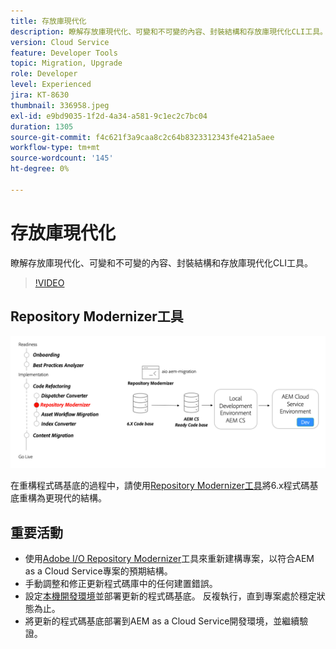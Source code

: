 ```yaml
---
title: 存放庫現代化
description: 瞭解存放庫現代化、可變和不可變的內容、封裝結構和存放庫現代化CLI工具。
version: Cloud Service
feature: Developer Tools
topic: Migration, Upgrade
role: Developer
level: Experienced
jira: KT-8630
thumbnail: 336958.jpeg
exl-id: e9bd9035-1f2d-4a34-a581-9c1ec2c7bc04
duration: 1305
source-git-commit: f4c621f3a9caa8c2c64b8323312343fe421a5aee
workflow-type: tm+mt
source-wordcount: '145'
ht-degree: 0%

---
```


# 存放庫現代化

瞭解存放庫現代化、可變和不可變的內容、封裝結構和存放庫現代化CLI工具。

>[!VIDEO](https://video.tv.adobe.com/v/336958?quality=12&learn=on)

## Repository Modernizer工具

![儲存庫現代化工具](./assets/repository-modernizer.png)

在重構程式碼基底的過程中，請使用[Repository Modernizer工具](https://experienceleague.adobe.com/docs/experience-manager-cloud-service/moving/refactoring-tools/repo-modernizer.html)將6.x程式碼基底重構為更現代的結構。

## 重要活動

* 使用[Adobe I/O Repository Modernizer](https://github.com/adobe/aio-cli-plugin-aem-cloud-service-migration#command-aio-aem-migrationrepository-modernizer)工具來重新建構專案，以符合AEM as a Cloud Service專案的預期結構。
* 手動調整和修正更新程式碼庫中的任何建置錯誤。
* 設定[本機開發環境](https://experienceleague.adobe.com/docs/experience-manager-learn/cloud-service/local-development-environment-set-up/overview.html)並部署更新的程式碼基底。 反複執行，直到專案處於穩定狀態為止。
* 將更新的程式碼基底部署到AEM as a Cloud Service開發環境，並繼續驗證。
